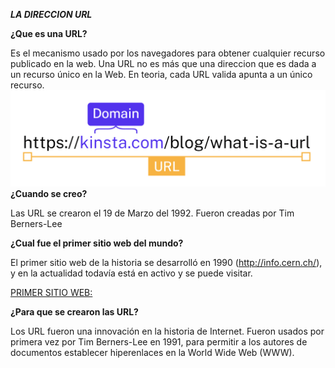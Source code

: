 _**LA DIRECCION URL**_


**¿Que es una URL?**

Es el mecanismo usado por los navegadores para obtener cualquier recurso publicado en la web. Una URL no es más que una direccion que es dada a un recurso único en la Web. En teoria, cada URL valida apunta a un único recurso.
![Creador URL](https://github.com/100007821/SMX2_M8UF1A1_HistoriaWeb-1992-HistoriaURL-AlexNaranjo/blob/main/url-domain.png)
**¿Cuando se creo?**

Las URL se crearon el 19 de Marzo del 1992. Fueron creadas por Tim Berners-Lee


**¿Cual fue el primer sitio web del mundo?**

El primer sitio web de la historia se desarrolló en 1990 (http://info.cern.ch/), y en la actualidad todavía está en activo y se puede visitar.

[PRIMER SITIO WEB:](http://info.cern.ch/)

**¿Para que se crearon las URL?**

Los URL fueron una innovación en la historia de Internet. Fueron usados por primera vez por Tim Berners-Lee en 1991, para permitir a los autores de documentos establecer hiperenlaces en la World Wide Web (WWW).
